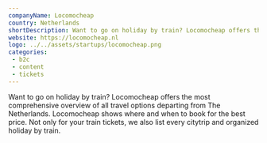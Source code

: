 ```yaml
---
companyName: Locomocheap
country: Netherlands
shortDescription: Want to go on holiday by train? Locomocheap offers the most comprehensive overview of all travel options departing from The Netherlands.
website: https://locomocheap.nl
logo: ../../assets/startups/locomocheap.png
categories: 
 - b2c
 - content
 - tickets
---
```


Want to go on holiday by train? Locomocheap offers the most comprehensive overview of all travel options departing from The Netherlands.
Locomocheap shows where and when to book for the best price. Not only for your train tickets, we also list every citytrip and organized holiday  by train.